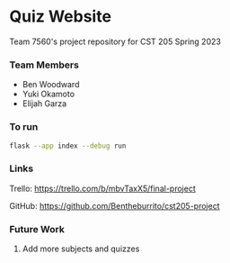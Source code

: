 # Quiz Website

Team 7560's project repository for CST 205 Spring 2023

### Team Members

- Ben Woodward
- Yuki Okamoto
- Elijah Garza

### To run

```bash
flask --app index --debug run
```

### Links

Trello: https://trello.com/b/mbvTaxX5/final-project

GitHub: https://github.com/Bentheburrito/cst205-project

### Future Work

1. Add more subjects and quizzes